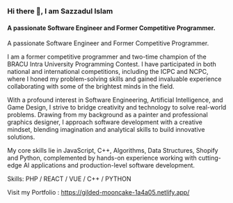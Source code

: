 ### Hi there 👋, I am Sazzadul Islam
#### A passionate Software Engineer and Former Competitive Programmer.
A passionate Software Engineer and Former Competitive Programmer.

I am a former competitive programmer and two-time champion of the BRACU Intra University Programming Contest. I have participated in both national and international competitions, including the ICPC and NCPC, where I honed my problem-solving skills and gained invaluable experience collaborating with some of the brightest minds in the field.

With a profound interest in Software Engineering, Artificial Intelligence, and Game Design, I strive to bridge creativity and technology to solve real-world problems. Drawing from my background as a painter and professional graphics designer, I approach software development with a creative mindset, blending imagination and analytical skills to build innovative solutions.

My core skills lie in JavaScript, C++, Algorithms, Data Structures, Shopify and Python, complemented by hands-on experience working with cutting-edge AI applications and production-level software development.

Skills: PHP / REACT / VUE / C++ / PYTHON

Visit my Portfolio : https://gilded-mooncake-1a4a05.netlify.app/
